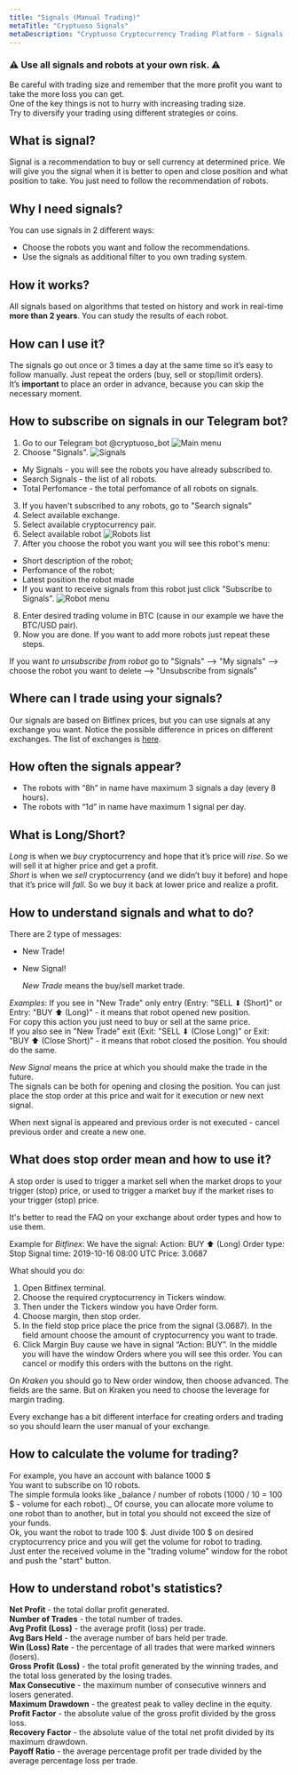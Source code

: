 ```yaml
---
title: "Signals (Manual Trading)"
metaTitle: "Cryptuoso Signals"
metaDescription: "Cryptuoso Cryptocurrency Trading Platform - Signals (Manual Trading)"
---
```


### ⚠️ Use all signals and robots at your own risk. ⚠️

Be careful with trading size and remember that the more profit you want to take the more loss you can get.  
One of the key things is not to hurry with increasing trading size.  
Try to diversify your trading using different strategies or coins.

## What is signal?

Signal is a recommendation to buy or sell currency at determined price.
We will give you the signal when it is better to open and close position and what position to take. You just need to follow the recommendation of robots.

## Why I need signals?

You can use signals in 2 different ways:

- Choose the robots you want and follow the recommendations.
- Use the signals as additional filter to you own trading system.

## How it works?

All signals based on algorithms that tested on history and work in real-time **more than 2 years**. You can study the results of each robot.

## How can I use it?

The signals go out once or 3 times a day at the same time so it’s easy to follow manually. Just repeat the orders (buy, sell or stop/limit orders).  
It’s **important** to place an order in advance, because you can skip the necessary moment.

## How to subscribe on signals in our Telegram bot?

1. Go to our Telegram bot @cryptuoso_bot
   ![Main menu](https://support.cryptuoso.com/main_menu.png)
2. Choose "Signals".
   ![Signals](https://support.cryptuoso.com/search_signals2.png)

- My Signals - you will see the robots you have already subscribed to.
- Search Signals - the list of all robots.
- Total Perfomance - the total perfomance of all robots on signals.

3. If you haven't subscribed to any robots, go to "Search signals"
4. Select available exchange.
5. Select available cryptocurrency pair.
6. Select available robot
   ![Robots list](https://support.cryptuoso.com/robots_list.png)
7. After you choose the robot you want you will see this robot's menu:

- Short description of the robot;
- Perfomance of the robot;
- Latest position the robot made
- If you want to receive signals from this robot just click "Subscribe to Signals".
  ![Robot menu](https://support.cryptuoso.com/robot_menu.png)

8. Enter desired trading volume in BTC (cause in our example we have the BTC/USD pair).
9. Now you are done. If you want to add more robots just repeat these steps.

If you want _to unsubscribe from robot_ go to "Signals" --> "My signals" --> choose the robot you want to delete --> "Unsubscribe from signals"

## Where can I trade using your signals?

Our signals are based on Bitfinex prices, but you can use signals at any exchange you want. Notice the possible difference in prices on different exchanges. The list of exchanges is [here](https://coinmarketcap.com/rankings/exchanges/).

## How often the signals appear?

- The robots with “8h” in name have maximum 3 signals a day (every 8 hours).
- The robots with “1d” in name have maximum 1 signal per day.

## What is Long/Short?

_Long_ is when we _buy_ cryptocurrency and hope that it’s price will _rise_. So we will sell it at higher price and get a profit.  
_Short_ is when we _sell_ cryptocurrency (and we didn’t buy it before) and hope that it’s price will _fall_. So we buy it back at lower price and realize a profit.

## How to understand signals and what to do?

There are 2 type of messages:

- New Trade!
- New Signal!

  _New Trade_ means the buy/sell market trade.

_Examples_:
If you see in "New Trade" only entry (Entry: "SELL ⬇ (Short)" or Entry: "BUY ⬆ (Long)" - it means that robot opened new position.  
For copy this action you just need to buy or sell at the same price.  
If you also see in "New Trade" exit (Exit: "SELL ⬇ (Close Long)" or Exit: "BUY ⬆ (Close Short)" - it means that robot closed the position. You should do the same.

_New Signal_ means the price at which you should make the trade in the future.  
The signals can be both for opening and closing the position. You can just place the stop order at this price and wait for it execution or new next signal.

When next signal is appeared and previous order is not executed - cancel previous order and create a new one.

## What does stop order mean and how to use it?

A stop order is used to trigger a market sell when the market drops to your trigger (stop) price, or used to trigger a market buy if the market rises to your trigger (stop) price.

It's better to read the FAQ on your exchange about order types and how to use them.

Example for _Bitfinex_:
We have the signal:
Action: BUY ⬆ (Long)
Order type: Stop
Signal time: 2019-10-16 08:00 UTC
Price: 3.0687

What should you do:

1. Open Bitfinex terminal.
2. Choose the required cryptocurrency in Tickers window.
3. Then under the Tickers window you have Order form.
4. Choose margin, then stop order.
5. In the field stop price place the price from the signal (3.0687). In the field amount choose the amount of cryptocurrency you want to trade.
6. Click Margin Buy cause we have in signal “Action: BUY”.
   In the middle you will have the window Orders where you will see this order. You can cancel or modify this orders with the buttons on the right.

On _Kraken_ you should go to New order window, then choose advanced. The fields are the same. But on Kraken you need to choose the leverage for margin trading.

Every exchange has a bit different interface for creating orders and trading so you should learn the user manual of your exchange.

## How to calculate the volume for trading?

For example, you have an account with balance 1000 $  
You want to subscribe on 10 robots.  
The simple formula looks like _balance / number of robots (1000 / 10 = 100 $ - volume for each robot).\_ Of course, you can allocate more volume to one robot than to another, but in total you should not exceed the size of your funds.  
Ok, you want the robot to trade 100 $. Just divide 100 $ on desired cryptocurrency price and you will get the volume for robot to trading.  
Just enter the received volume in the "trading volume" window for the robot and push the "start" button.

## How to understand robot's statistics?

**Net Profit** - the total dollar profit generated.  
**Number of Trades** - the total number of trades.  
**Avg Profit (Loss)** - the average profit (loss) per trade.  
**Avg Bars Held** - the average number of bars held per trade.  
**Win (Loss) Rate** - the percentage of all trades that were marked winners (losers).  
**Gross Profit (Loss)** - the total profit generated by the winning trades, and the total loss generated by the losing trades.  
**Max Consecutive** - the maximum number of consecutive winners and losers generated.  
**Maximum Drawdown** - the greatest peak to valley decline in the equity.  
**Profit Factor** - the absolute value of the gross profit divided by the gross loss.  
**Recovery Factor** - the absolute value of the total net profit divided by its maximum drawdown.  
**Payoff Ratio** - the average percentage profit per trade divided by the average percentage loss per trade.
